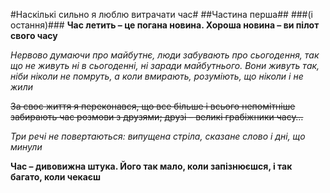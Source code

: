 #Наскількі сильно я люблю витрачати час#
##Частина перша##
###(і остання)###
**Час летить – це погана новина. Хороша новина – ви пілот свого часу**

*Нервово думаючи про майбутнє, люди забувають про сьогодення, так що не живуть ні в сьогоденні, ні заради майбутнього. Вони живуть так, ніби ніколи не помруть, а коли вмирають, розуміють, що ніколи і не жили*

~~3а своє життя я переконався, що все більше і всього непомітніше забирають час розмови з друзями; друзі – великі грабіжники часу…~~

*Три речі не повертаються: випущена стріла, сказане слово і дні, що минули*

**Час – дивовижна штука. Його так мало, коли запізнюєшся, і так багато, коли чекаєш**
